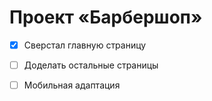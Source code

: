 # Проект «Барбершоп»

- [x] Сверстал главную страницу
- [ ] Доделать остальные страницы
- [ ] Мобильная адаптация

